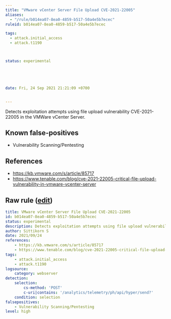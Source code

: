 ```yaml
---
title: "VMware vCenter Server File Upload CVE-2021-22005"
aliases:
  - "/rule/b014ea07-8ea0-4859-b517-50a4e5b7ecec"
ruleid: b014ea07-8ea0-4859-b517-50a4e5b7ecec

tags:
  - attack.initial_access
  - attack.t1190



status: experimental





date: Fri, 24 Sep 2021 21:21:09 +0700


---
```


Detects exploitation attempts using file upload vulnerability CVE-2021-22005 in the VMWare vCenter Server.

<!--more-->


## Known false-positives

* Vulnerability Scanning/Pentesting



## References

* https://kb.vmware.com/s/article/85717
* https://www.tenable.com/blog/cve-2021-22005-critical-file-upload-vulnerability-in-vmware-vcenter-server


## Raw rule ([edit](https://github.com/SigmaHQ/sigma/edit/master/rules/web/web_cve_2021_22005_vmware_file_upload.yml))
```yaml
title: VMware vCenter Server File Upload CVE-2021-22005
id: b014ea07-8ea0-4859-b517-50a4e5b7ecec
status: experimental
description: Detects exploitation attempts using file upload vulnerability CVE-2021-22005 in the VMWare vCenter Server.
author: Sittikorn S
date: 2021/09/24
references:
    - https://kb.vmware.com/s/article/85717
    - https://www.tenable.com/blog/cve-2021-22005-critical-file-upload-vulnerability-in-vmware-vcenter-server
tags:
    - attack.initial_access
    - attack.t1190
logsource:
    category: webserver
detection:
    selection:
        cs-method: 'POST'
        c-uri|contains: '/analytics/telemetry/ph/api/hyper/send?'
    condition: selection
falsepositives:
    - Vulnerability Scanning/Pentesting
level: high

```
